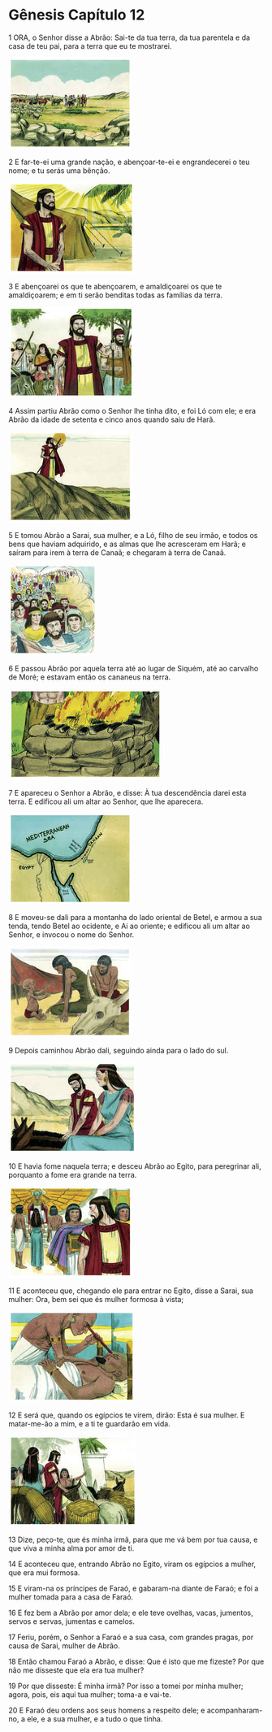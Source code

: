 # Gênesis Capítulo 12

1	ORA, o Senhor disse a Abrão: Sai-te da tua terra, da tua parentela e da casa de teu pai, para a terra que eu te mostrarei.

![](.img/01_Ge_12_01_RG.jpg)

2	E far-te-ei uma grande nação, e abençoar-te-ei e engrandecerei o teu nome; e tu serás uma bênção.

![](.img/01_Ge_12_02_RG.jpg)

3	E abençoarei os que te abençoarem, e amaldiçoarei os que te amaldiçoarem; e em ti serão benditas todas as famílias da terra.

![](.img/01_Ge_12_03_RG.jpg)

4	Assim partiu Abrão como o Senhor lhe tinha dito, e foi Ló com ele; e era Abrão da idade de setenta e cinco anos quando saiu de Harã.

![](.img/01_Ge_12_04_RG.jpg)

5	E tomou Abrão a Sarai, sua mulher, e a Ló, filho de seu irmão, e todos os bens que haviam adquirido, e as almas que lhe acresceram em Harã; e saíram para irem à terra de Canaã; e chegaram à terra de Canaã.

![](.img/01_Ge_12_05_RG.jpg)

6	E passou Abrão por aquela terra até ao lugar de Siquém, até ao carvalho de Moré; e estavam então os cananeus na terra.

![](.img/01_Ge_12_06_RG.jpg)

7	E apareceu o Senhor a Abrão, e disse: À tua descendência darei esta terra. E edificou ali um altar ao Senhor, que lhe aparecera.

![](.img/01_Ge_12_07_RG.jpg)

8	E moveu-se dali para a montanha do lado oriental de Betel, e armou a sua tenda, tendo Betel ao ocidente, e Ai ao oriente; e edificou ali um altar ao Senhor, e invocou o nome do Senhor.

![](.img/01_Ge_12_08_RG.jpg)

9	Depois caminhou Abrão dali, seguindo ainda para o lado do sul.

![](.img/01_Ge_12_09_RG.jpg)

10	E havia fome naquela terra; e desceu Abrão ao Egito, para peregrinar ali, porquanto a fome era grande na terra.

![](.img/01_Ge_12_10_RG.jpg)

11	E aconteceu que, chegando ele para entrar no Egito, disse a Sarai, sua mulher: Ora, bem sei que és mulher formosa à vista;

![](.img/01_Ge_12_11_RG.jpg)

12	E será que, quando os egípcios te virem, dirão: Esta é sua mulher. E matar-me-ão a mim, e a ti te guardarão em vida.

![](.img/01_Ge_12_12_RG.jpg)

13	Dize, peço-te, que és minha irmã, para que me vá bem por tua causa, e que viva a minha alma por amor de ti.

14	E aconteceu que, entrando Abrão no Egito, viram os egípcios a mulher, que era mui formosa.

15	E viram-na os príncipes de Faraó, e gabaram-na diante de Faraó; e foi a mulher tomada para a casa de Faraó.

16	E fez bem a Abrão por amor dela; e ele teve ovelhas, vacas, jumentos, servos e servas, jumentas e camelos.

17	Feriu, porém, o Senhor a Faraó e a sua casa, com grandes pragas, por causa de Sarai, mulher de Abrão.

18	Então chamou Faraó a Abrão, e disse: Que é isto que me fizeste? Por que não me disseste que ela era tua mulher?

19	Por que disseste: É minha irmã? Por isso a tomei por minha mulher; agora, pois, eis aqui tua mulher; toma-a e vai-te.

20	E Faraó deu ordens aos seus homens a respeito dele; e acompanharam-no, a ele, e a sua mulher, e a tudo o que tinha.

